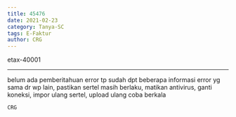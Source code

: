```yaml
---
title: 45476
date: 2021-02-23
category: Tanya-SC
tags: E-Faktur
author: CRG
---
```


etax-40001

---

belum ada pemberitahuan error tp sudah dpt beberapa informasi error yg sama dr wp lain, pastikan sertel masih berlaku, matikan antivirus, ganti koneksi, impor ulang sertel, upload ulang coba berkala

`CRG`
